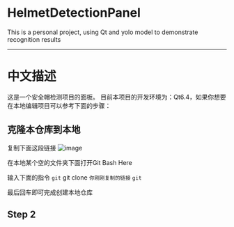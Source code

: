 # HelmetDetectionPanel
This is a personal project, using Qt and yolo model to demonstrate recognition results

---
# 中文描述
这是一个安全帽检测项目的面板。
目前本项目的开发环境为：Qt6.4，如果你想要在本地编辑项目可以参考下面的步骤：

## 克隆本仓库到本地
复制下面这段链接
![image](https://user-images.githubusercontent.com/53405797/223301655-c18cceb7-ce57-416d-92a8-977d7b9768de.png)

在本地某个空的文件夹下面打开Git Bash Here

输入下面的指令
```git```
git clone `你刚刚复制的链接`
```git```

最后回车即可完成创建本地仓库

## Step 2
